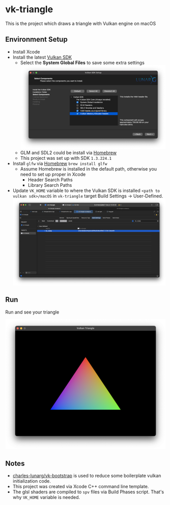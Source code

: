 # vk-triangle

This is the project which draws a triangle with Vulkan engine on macOS

## Environment Setup

-   Install Xcode
-   Install the latest [Vulkan SDK](https://vulkan.lunarg.com/sdk/home)
    -   Select the **System Global Files** to save some extra settings ![vk-sdk-installation](vk-sdk-installation.png)
    - GLM and SDL2 could be install via [Homebrew](https://brew.sh/)
    -   This project was set up with SDK `1.3.224.1`
-   Install `glfw` via [Homebrew](https://brew.sh/) `brew install glfw`
    - Assume Homebrew is installed in the default path, otherwise you need to set up proper in Xcode
        - Header Search Paths
        - Library Search Paths
-   Update `VK_HOME` variable to where the Vulkan SDK is installed `<path to vulkan sdk>/macOS` in `vk-triangle` target Build Settings -> User-Defined. ![vk-home-setting](vk-triangle-vk-home-setting.png)



## Run

Run and see your triangle

![triangle](triangle.png)

## Notes

-   [charles-lunarg/vk-bootstrap](https://github.com/charles-lunarg/vk-bootstrap) is used to reduce some boilerplate vulkan initialization code.
-   This project was created via Xcode C++ command line template.
-   The glsl shaders are compiled to `spv` files via Build Phases script. That's why `VK_HOME` variable is needed.
